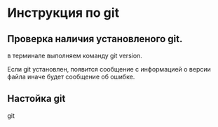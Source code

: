# Инструкция по git
## Проверка наличия установленого git.
в терминале выполняем команду git version.

Если git установлен, появится сообщение с информацией о версии файла иначе будет сообщение об ошибке.
## Настойка git
git 